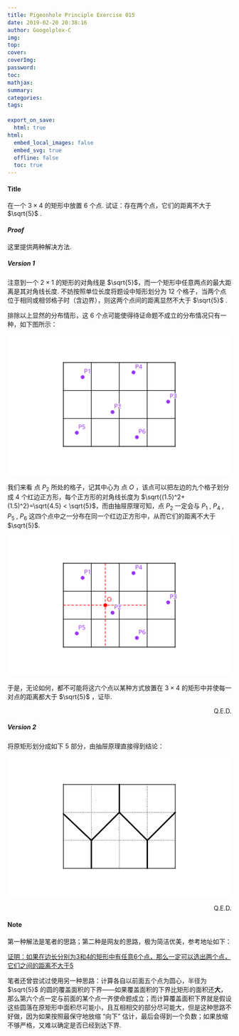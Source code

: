 ```yaml
---
title: Pigeonhole Principle Exercise 015
date: 2019-02-20 20:38:16
author: Googolplex-C
img: 
top: 
cover: 
coverImg: 
password: 
toc: 
mathjax: 
summary: 
categories: 
tags:

export_on_save:
  html: true
html:
  embed_local_images: false
  embed_svg: true
  offline: false
  toc: true
---
```


#### Title

在一个 $3 \times 4$ 的矩形中放置 $6$ 个点. 试证：存在两个点，它们的距离不大于 $\sqrt{5}$ .

<!-- more -->

#### *Proof*

这里提供两种解决方法.

##### Version 1

注意到一个 $2\times 1$ 的矩形的对角线是 $\sqrt{5}$，而一个矩形中任意两点的最大距离是其对角线长度. 不妨按照单位长度将题设中矩形划分为 $12$ 个格子，当两个点位于相同或相邻格子时（含边界），则这两个点间的距离显然不大于 $\sqrt{5}$ .

排除以上显然的分布情形，这 $6$ 个点可能使得待证命题不成立的分布情况只有一种，如下图所示：

![001](./001.svg)

我们来看 点 $P_2$ 所处的格子，记其中心为 点 $O$ ，该点可以把左边的九个格子划分成 $4$ 个红边正方形，每个正方形的对角线长度为 $\sqrt{(1.5)^2+(1.5)^2}=\sqrt{4.5} < \sqrt{5}$，而由抽屉原理可知，点 $P_2$ 一定会与 $P_1$ , $P_4$ , $P_5$ , $P_6$ 这四个点中之一分布在同一个红边正方形中，从而它们的距离不大于 $\sqrt{5}$.

![001](./002.svg)

于是，无论如何，都不可能将这六个点以某种方式放置在 $3 \times 4$ 的矩形中并使每一对点的距离都大于 $\sqrt{5}$ ，证毕.

<p align="right">Q.E.D.</p>

##### Version 2

将原矩形划分成如下 $5$ 部分，由抽屉原理直接得到结论：

![001](./003.svg)

<p align="right">Q.E.D.</p>

#### Note

第一种解法是笔者的思路；第二种是网友的思路，极为简洁优美，参考地址如下：

[证明：如果在边长分别为3和4的矩形中有任意6个点，那么一定可以选出两个点，它们之间的距离不大于5](https://zhidao.baidu.com/question/752763632936925844.html)

笔者还曾尝试过使用另一种思路：计算各自以前面五个点为圆心，半径为 $\sqrt{5}$ 的圆的覆盖面积的下界——如果覆盖面积的下界比矩形的面积还**大**，那么第六个点一定与前面的某个点一齐使命题成立；而计算覆盖面积下界就是假设这些圆落在原矩形中面积尽可能小，且互相相交的部分尽可能大，但是这种思路不好做，因为如果按照最保守地放缩 “向下” 估计，最后会得到一个负数；如果放缩不够严格，又难以确定是否已经到达下界.